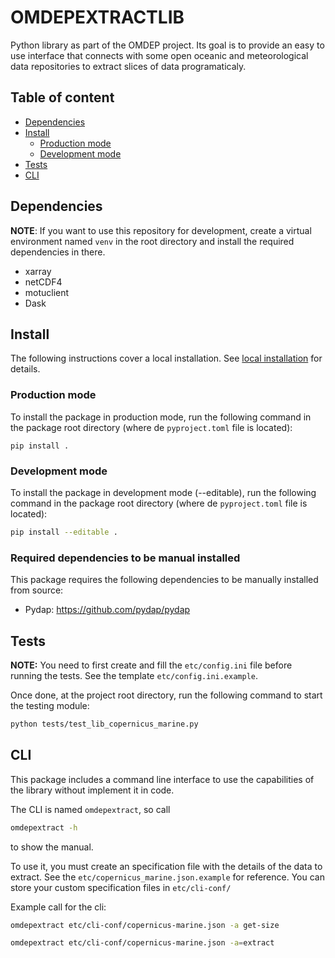# OMDEPEXTRACTLIB

Python library as part of the OMDEP project. Its goal is to provide
an easy to use interface that connects with some open oceanic and
meteorological data repositories to extract slices of data programaticaly.

## Table of content

- [Dependencies](#dependencies)
- [Install](#install)
  - [Production mode](#production-mode)
  - [Development mode](#development-mode)
- [Tests](#tests)
- [CLI](#cli)

## Dependencies

**NOTE**: If you want to use this repository for development,
create a virtual environment named `venv` in the root directory
and install the required dependencies in there.

- xarray
- netCDF4
- motuclient
- Dask

## Install

The following instructions cover a local installation.
See [local installation](https://pip.pypa.io/en/stable/topics/local-project-installs/) for details.

### Production mode

To install the package in production mode, run the following command in the
package root directory (where de `pyproject.toml` file is located):

```
pip install .
```

### Development mode

To install the package in development mode (--editable), run the following command
in the package root directory (where de `pyproject.toml` file is located):

``` sh
pip install --editable .
```

### Required dependencies to be manual installed

This package requires the following dependencies to be manually installed from source:

* Pydap: https://github.com/pydap/pydap

## Tests

**NOTE:** You need to first create and fill the `etc/config.ini` file
before running the tests. See the template `etc/config.ini.example`.

Once done, at the project root directory, run the following command
to start the testing module:

``` sh
python tests/test_lib_copernicus_marine.py
```

## CLI

This package includes a command line interface to use the capabilities
of the library without implement it in code.

The CLI is named `omdepextract`, so call

``` sh
omdepextract -h
```

to show the manual.

To use it, you must create an specification file with the details of
the data to extract. See the `etc/copernicus_marine.json.example`
for reference. You can store your custom specification files in `etc/cli-conf/`

Example call for the cli:

``` sh
omdepextract etc/cli-conf/copernicus-marine.json -a get-size

omdepextract etc/cli-conf/copernicus-marine.json -a=extract
```

